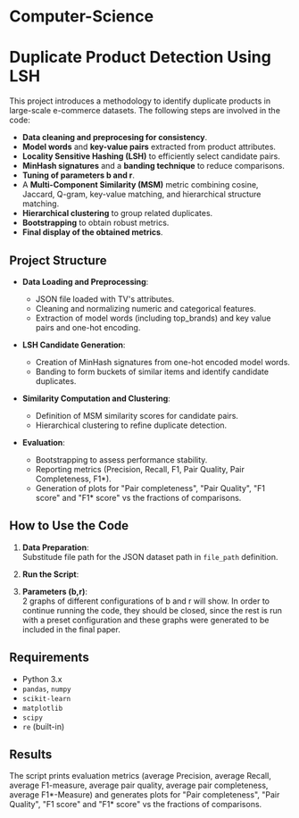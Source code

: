 # Computer-Science
# Duplicate Product Detection Using LSH

This project introduces a methodology to identify duplicate products in large-scale e-commerce datasets.
The following steps are involved in the code:
- **Data cleaning and preprocesing for consistency**.
- **Model words** and **key-value pairs** extracted from product attributes.
- **Locality Sensitive Hashing (LSH)** to efficiently select candidate pairs.
- **MinHash signatures** and a **banding technique** to reduce comparisons.
- **Tuning of parameters b and r**.
- A **Multi-Component Similarity (MSM)** metric combining cosine, Jaccard, Q-gram, key-value matching, and hierarchical structure matching.
- **Hierarchical clustering** to group related duplicates.
- **Bootstrapping** to obtain robust metrics.
- **Final display of the obtained metrics**.

## Project Structure

- **Data Loading and Preprocessing**: 
  - JSON file loaded with TV's attributes.
  - Cleaning and normalizing numeric and categorical features.
  - Extraction of model words (including top_brands) and key value pairs and one-hot encoding.

- **LSH Candidate Generation**:
  - Creation of MinHash signatures from one-hot encoded model words.
  - Banding to form buckets of similar items and identify candidate duplicates.

- **Similarity Computation and Clustering**:
  - Definition of MSM similarity scores for candidate pairs.
  - Hierarchical clustering to refine duplicate detection.

- **Evaluation**:
  - Bootstrapping to assess performance stability.
  - Reporting metrics (Precision, Recall, F1, Pair Quality, Pair Completeness, F1*).
  - Generation of plots for "Pair completeness", "Pair Quality", "F1 score" and "F1* score" vs the fractions of comparisons. 

## How to Use the Code

1. **Data Preparation**:  
   Substitude file path for the JSON dataset path in `file_path` definition.

2. **Run the Script**:  
 
3. **Parameters (b,r)**:  
2 graphs of different configurations of b and r will show. In order to continue running the code, they should be closed, since the rest is run with a preset configuration and these graphs were generated to be included in the final paper.

## Requirements

- Python 3.x
- `pandas`, `numpy`
- `scikit-learn`
- `matplotlib`
- `scipy`
- `re` (built-in)

## Results

The script prints evaluation metrics (average Precision, average Recall, average F1-measure, average pair quality, average pair completeness, average F1*-Measure) and generates plots for "Pair completeness", "Pair Quality", "F1 score" and "F1* score" vs the fractions of comparisons. 




